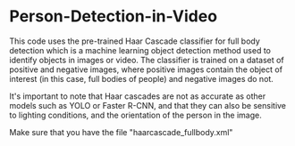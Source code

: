 # Person-Detection-in-Video

This code uses the pre-trained Haar Cascade classifier for full body detection which is a machine learning object detection method used to identify objects in images or video. The classifier is trained on a dataset of positive and negative images, where positive images contain the object of interest (in this case, full bodies of people) and negative images do not.

It's important to note that Haar cascades are not as accurate as other models such as YOLO or Faster R-CNN, and that they can also be sensitive to lighting conditions, and the orientation of the person in the image.

Make sure that you have the file "haarcascade_fullbody.xml"
